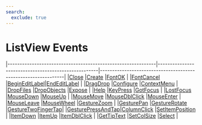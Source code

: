 ```yaml
---
search:
  exclude: true
---
```


<h1 class="heading"><span class="name">ListView Events</span></h1>

|-------------------------------------------------------------|-----------------------------------------------------|---------------------------------------------------------------|
|[Close](../methodorevents/close.md)                          |[Create](../methodorevents/create.md)                |[FontOK](../methodorevents/fontok.md)                          |
|[FontCancel](../methodorevents/fontcancel.md)                |[BeginEditLabel](../methodorevents/begineditlabel.md)|[EndEditLabel](../methodorevents/endeditlabel.md)              |
|[DragDrop](../methodorevents/dragdrop.md)                    |[Configure](../methodorevents/configure.md)          |[ContextMenu](../methodorevents/contextmenu.md)                |
|[DropFiles](../methodorevents/dropfiles.md)                  |[DropObjects](../methodorevents/dropobjects.md)      |[Expose](../methodorevents/expose.md)                          |
|[Help](../methodorevents/help.md)                            |[KeyPress](../methodorevents/keypress.md)            |[GotFocus](../methodorevents/gotfocus.md)                      |
|[LostFocus](../methodorevents/lostfocus.md)                  |[MouseDown](../methodorevents/mousedown.md)          |[MouseUp](../methodorevents/mouseup.md)                        |
|[MouseMove](../methodorevents/mousemove.md)                  |[MouseDblClick](../methodorevents/mousedblclick.md)  |[MouseEnter](../methodorevents/mouseenter.md)                  |
|[MouseLeave](../methodorevents/mouseleave.md)                |[MouseWheel](../methodorevents/mousewheel.md)        |[GestureZoom](../methodorevents/gesturezoom.md)                |
|[GesturePan](../methodorevents/gesturepan.md)                |[GestureRotate](../methodorevents/gesturerotate.md)  |[GestureTwoFingerTap](../methodorevents/gesturetwofingertap.md)|
|[GesturePressAndTap](../methodorevents/gesturepressandtap.md)|[ColumnClick](../methodorevents/columnclick.md)      |[SetItemPosition](../methodorevents/setitemposition.md)        |
|[ItemDown](../methodorevents/itemdown.md)                    |[ItemUp](../methodorevents/itemup.md)                |[ItemDblClick](../methodorevents/itemdblclick.md)              |
|[GetTipText](../methodorevents/gettiptext.md)                |[SetColSize](../methodorevents/setcolsize.md)        |[Select](../methodorevents/select.md)                          |
